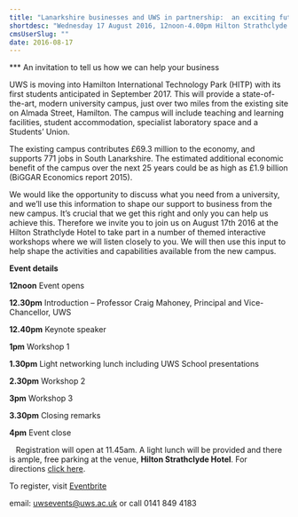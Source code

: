 ```yaml
---
title: "Lanarkshire businesses and UWS in partnership:  an exciting future at our new Lanarkshire Campus"
shortdesc: "Wednesday 17 August 2016, 12noon-4.00pm Hilton Strathclyde Hotel, Strathclyde Business Park"
cmsUserSlug: ""
date: 2016-08-17 
---
```


*** An invitation to tell us how we can help your business

UWS is moving into Hamilton International Technology Park (HITP) with its first students anticipated in September 2017. This will provide a state-of-the-art, modern university campus, just over two miles from the existing site on Almada Street, Hamilton. The campus will include teaching and learning facilities, student accommodation, specialist laboratory space and a Students’ Union.  

 The existing campus contributes £69.3 million to the economy, and supports 771 jobs in South Lanarkshire. The estimated additional economic benefit of the campus over the next 25 years could be as high as £1.9 billion (BiGGAR Economics report 2015).  

 We would like the opportunity to discuss what you need from a university, and we’ll use this information to shape our support to business from the new campus. It’s crucial that we get this right and only you can help us achieve this. Therefore we invite you to join us on August 17th 2016 at the Hilton Strathclyde Hotel to take part in a number of themed interactive workshops where we will listen closely to you. We will then use this input to help shape the activities and capabilities available from the new campus.

**Event details**

**12noon** Event opens

**12.30pm** Introduction – Professor Craig Mahoney, Principal and Vice-Chancellor, UWS

**12.40pm** Keynote speaker

**1pm** Workshop 1

**1.30pm** Light networking lunch including UWS School presentations

**2.30pm** Workshop 2

**3pm** Workshop 3

**3.30pm** Closing remarks

**4pm** Event close

  
Registration will open at 11.45am. A light lunch will be provided and there is ample, free parking at the venue, **Hilton Strathclyde Hotel**. For directions [click here](http://info.uws.ac.uk/t/2131-4CYHS-G14XQB-272D07-1/c.aspx).  

To register, visit [Eventbrite](http://info.uws.ac.uk/t/2131-4CYHS-G14XQB-26ZDPE-1/c.aspx)

email: [uwsevents@uws.ac.uk](mailto:uwsevents@uws.ac.uk) or call 0141 849 4183

  